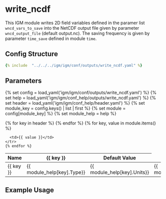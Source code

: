 # write_ncdf

This IGM module writes 2D field variables defined in the paramer list `wncd_vars_to_save` into the NetCDF output file given by parameter `wncd_output_file` (default output.nc). The saving frequency is given by parameter `time_save` defined in module `time`.

## Config Structure  
~~~yaml
{% include  "../../../igm/igm/conf/outputs/write_ncdf.yaml" %}
~~~

## Parameters

{% set config = load_yaml('igm/igm/conf/outputs/write_ncdf.yaml') %}
{% set help = load_yaml('igm/igm/conf_help/outputs/write_ncdf.yaml') %}
{% set header = load_yaml('igm/igm/conf_help/header.yaml') %}
{% set module_key = config.keys() | list | first %}
{% set module = config[module_key] %}
{% set module_help = help %}

<table>
  <thead>
    <tr>
      <th>Name</th>
      {% for key in header %}
      <th>{{ key }}</th>
      {% endfor %}
      <th>Default Value</th>
    </tr>
  </thead>
  <tbody>
    {% for key, value in module.items() %}
    <tr>
      <td>{{ key }}</td>
      <td>{{ module_help[key].Type}}</td>
      <td>{{ module_help[key].Units}}</td>
      <td>{{ module_help[key].Description}}</td>

      <td>{{ value }}</td>
    </tr>
    {% endfor %}
  </tbody>
</table>

<script type="text/javascript">
  MathJax.Hub.Queue(["Typeset", MathJax.Hub]);
</script>

## Example Usage